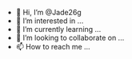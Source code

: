 - 👋 Hi, I’m @Jade26g
- 👀 I’m interested in ...
- 🌱 I’m currently learning ...
- 💞️ I’m looking to collaborate on ...
- 📫 How to reach me ...

<!---
Jade26g/Jade26g is a ✨ special ✨ repository because its `README.md` (this file) appears on your GitHub profile.
You can click the Preview link to take a look at your changes.
--->
